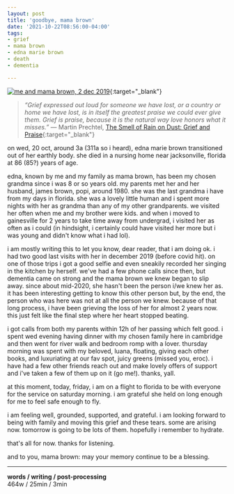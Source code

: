 ```yaml
---
layout: post
title: 'goodbye, mama brown'
date: '2021-10-22T08:56:00-04:00'
tags:
- grief
- mama brown
- edna marie brown
- death
- dementia

--- 
```


[![me and mama brown, 2 dec 2019](https://i.imgur.com/d72r8Tt.jpg)](https://imgur.com/a/BHiJJ5h){:target="_blank"}

> *“Grief expressed out loud for someone we have lost, or a country or home we have lost, is in itself the greatest praise we could ever give them. Grief is praise, because it is the natural way love honors what it misses.”* — Martin Prechtel, [The Smell of Rain on Dust: Grief and Praise](https://www.goodreads.com/work/quotes/42292893-the-smell-of-rain-on-dust-grief-and-praise){:target="_blank"}

on wed, 20 oct, around 3a (311a so i heard), edna marie brown transitioned out of her earthly body. she died in a nursing home near jacksonville, florida at 86 (85?) years of age. 

edna, known by me and my family as mama brown, has been my chosen grandma since i was 8 or so years old. my parents met her and her husband, james brown, popi, around 1980. she was the last grandma i have from my days in florida. she was a lovely little human and i spent more nights with her as grandma than any of my other grandparents. we visited her often when me and my brother were kids. and when i moved to gainesville for 2 years to take time away from undergrad, i visited her as often as i could (in hindsight, i certainly could have visited her more but i was young and didn't know what i had lol). 

i am mostly writing this to let you know, dear reader, that i am doing ok. i had two good last visits with her in december 2019 (before covid hit). on one of those trips i got a good selfie and even sneakily recorded her singing in the kitchen by herself. we've had a few phone calls since then, but dementia came on strong and the mama brown we knew began to slip away. since about mid-2020, she hasn't been the person i/we knew her as. it has been interesting getting to know this other person but, by the end, the person who was here was not at all the person we knew. because of that long process, i have been grieving the loss of her for almost 2 years now. this just felt like the final step where her heart stopped beating. 

i got calls from both my parents within 12h of her passing which felt good. i spent wed evening having dinner with my chosen family here in cambridge and then went for river walk and bedroom romp with a lover. thursday morning was spent with my beloved, luana, floating, giving each other books, and luxuriating at our fav spot, juicy greens (missed you, eroc). i have had a few other friends reach out and make lovely offers of support and i've taken a few of them up on it (go me!). thanks, yall. 

at this moment, today, friday, i am on a flight to florida to be with everyone for the service on saturday morning. i am grateful she held on long enough for me to feel safe enough to fly. 

i am feeling well, grounded, supported, and grateful. i am looking forward to being with family and moving this grief and these tears. some are arising now. tomorrow is going to be lots of them. hopefully i remember to hydrate. 

that's all for now. thanks for listening. 

and to you, mama brown: may your memory continue to be a blessing. 

<!-- {:target="_blank"} -->



---


<!-- hyperlink bank -->


<!-- &#042; = asterisk -->
<!-- &#039; = single quote '-->

**words / writing / post-processing**  
464w / 25min / 3min